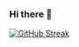 ### Hi there 👋
[![GitHub Streak](https://streak-stats.demolab.com?user=connor33341&theme=dark)](https://git.io/streak-stats)
<p><img align="center" src="https://github-readme-stats.vercel.app/api/top-langs?username=connor33341&show_icons=true&locale=en&layout=compact" alt="" /></p>
<!--
**connor33341/connor33341** is a ✨ _special_ ✨ repository because its `README.md` (this file) appears on your GitHub profile.

Here are some ideas to get you started:

- 🔭 I’m currently working on ...
- 🌱 I’m currently learning ...
- 👯 I’m looking to collaborate on ...
- 🤔 I’m looking for help with ...
- 💬 Ask me about ...
- 📫 How to reach me: ...
- ⚡ Fun fact: ...
-->
### Full stack Software developer
### AI developer
### Rocket designer

Some things I did:

---

1. Launched 2 TVC stableized rockets successfully
2. Made my own computer (8080 based) and then (6502)
3. Made a handful of discord bots
4. Created multiple tools that are free to the public
5. Made a game engine from the ground up (@r3dge-studios)

